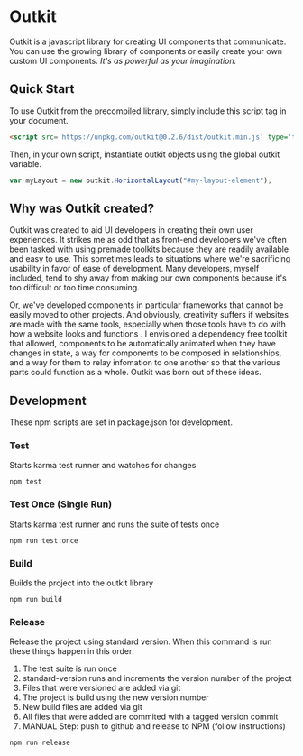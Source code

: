 # Outkit

Outkit is a javascript library for creating UI components that communicate. You
can use the growing library of components or easily create your own custom UI
components. _It's as powerful as your imagination._


## Quick Start

To use Outkit from the precompiled library, simply include this script tag in
your document.

```html
<script src='https://unpkg.com/outkit@0.2.6/dist/outkit.min.js' type='text/javscript'></script>
```

Then, in your own script, instantiate outkit objects using the global outkit
variable.

```javascript
var myLayout = new outkit.HorizontalLayout("#my-layout-element");
```

## Why was Outkit created?

Outkit was created to aid UI developers in creating their own user experiences.
It strikes me as odd that as front-end developers we've often been tasked with
using premade toolkits because they are readily available and easy to use. This
sometimes leads to situations where we're sacrificing usability in favor of ease
of development. Many developers, myself included, tend to shy away from making
our own components because it's too difficult or too time consuming.

Or, we've developed components in particular frameworks that cannot be easily
moved to other projects. And obviously, creativity suffers if websites are made
with the same tools, especially when those tools have to do with how a website
looks and functions . I envisioned a dependency free toolkit that allowed,
components to be automatically animated when they have changes in state, a way
for components to be composed in relationships, and a way for them to relay
infomation to one another so that the various parts could function as a whole.
Outkit was born out of these ideas.

## Development

These npm scripts are set in package.json for development.

### Test
Starts karma test runner and watches for changes

```console
npm test
```

### Test Once (Single Run)
Starts karma test runner and runs the suite of tests once

```console
npm run test:once
```

### Build
Builds the project into the outkit library

```console
npm run build
```

### Release
Release the project using standard version.  When this command is run these things
happen in this order:

1. The test suite is run once
2. standard-version runs and increments the version number of the project
3. Files that were versioned are added via git
4. The project is build using the new version number
5. New build files are added via git
6. All files that were added are commited with a tagged version commit
7. MANUAL Step: push to github and release to NPM (follow instructions) 

```console
npm run release
```